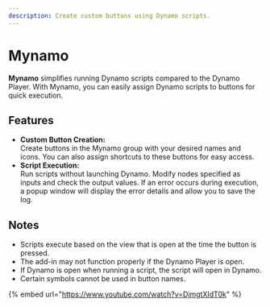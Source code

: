 ```yaml
---
description: Create custom buttons using Dynamo scripts.
---
```


# Mynamo

**Mynamo** simplifies running Dynamo scripts compared to the Dynamo Player. With Mynamo, you can easily assign Dynamo scripts to buttons for quick execution.

## Features

* **Custom Button Creation:**\
  Create buttons in the Mynamo group with your desired names and icons. You can also assign shortcuts to these buttons for easy access.
* **Script Execution:**\
  Run scripts without launching Dynamo. Modify nodes specified as inputs and check the output values. If an error occurs during execution, a popup window will display the error details and allow you to save the log.

## Notes

* Scripts execute based on the view that is open at the time the button is pressed.
* The add-in may not function properly if the Dynamo Player is open.
* If Dynamo is open when running a script, the script will open in Dynamo.
* Certain symbols cannot be used in button names.

{% embed url="https://www.youtube.com/watch?v=DjmgtXIdT0k" %}
